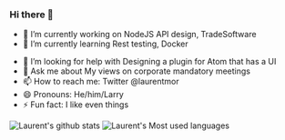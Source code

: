 ### Hi there 👋

<!--
**laurentmor/laurentmor** is a ✨ _special_ ✨ repository because its `README.md` (this file) appears on your GitHub profile.

Here are some ideas to get you started:
-->

- 🔭 I’m currently working on NodeJS API design, TradeSoftware
- 🌱 I’m currently learning  Rest testing, Docker 
<!-- 👯 I’m looking to collaborate on ...-->
- 🤔 I’m looking for help with Designing a plugin for Atom that has a UI
- 💬 Ask me about My views on corporate mandatory meetings 
- 📫 How to reach me: Twitter @laurentmor
- 😄 Pronouns: He/him/Larry
- ⚡ Fun fact: I like even things

![Laurent's github stats](https://github-readme-stats.vercel.app/api?username=laurentmor&count_private=true)
![Laurent's Most used languages](https://github-readme-stats.vercel.app/api/top-langs/?username=laurentmor)
